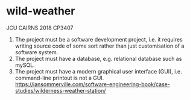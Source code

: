 # wild-weather
JCU CAIRNS 2018 CP3407
1. The project must be a software development project, i.e. it requires writing source code of some sort rather than just customisation of a software system.
2. The project must have a database, e.g. relational database such as mySQL.
3. The project must have a modern graphical user interface (GUI), i.e. command-line printout is not a GUI.
https://iansommerville.com/software-engineering-book/case-studies/wilderness-weather-station/
